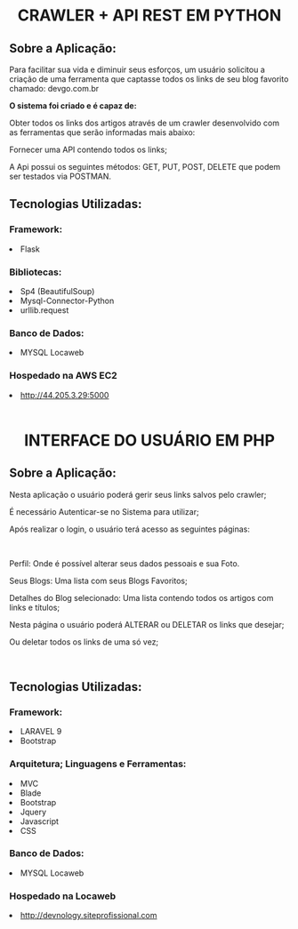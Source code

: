 <h1 align="center"> CRAWLER + API REST EM PYTHON </h1>

<h2> Sobre a Aplicação: </h2>
<p> Para facilitar sua vida e diminuir seus esforços, um usuário solicitou a criação de uma ferramenta que captasse todos os links de seu blog favorito chamado: devgo.com.br </p>

<b>O sistema foi criado e é capaz de: </b>
<p>Obter todos os links dos artigos através de um crawler desenvolvido com as ferramentas que serão informadas mais abaixo: </p>
<p>Fornecer uma API contendo todos os links; </p>
<p>A Api possui os seguintes métodos: GET, PUT, POST, DELETE que podem ser testados via POSTMAN. </p>



<h2> Tecnologias Utilizadas:</h2>

<h3> Framework: </h3>
<li>	Flask </li>

<h3> Bibliotecas:</h3>
<li> Sp4 (BeautifulSoup)</li>
<li> Mysql-Connector-Python</li>
<li> urllib.request </li>

<h3> Banco de Dados:	</h3>	
<li> MYSQL Locaweb</li>

<h3> Hospedado na AWS EC2</h3>
<li> <a href="http://44.205.3.29:5000" target="_blank"> http://44.205.3.29:5000 </li> </a> </br>


<h1 align="center">INTERFACE DO USUÁRIO EM PHP </h1>

<h2> Sobre a Aplicação: </h2>
<p> Nesta aplicação o usuário poderá gerir seus links salvos pelo crawler; </p>
<p> É necessário Autenticar-se no Sistema para utilizar; </p>
<p> Após realizar o login, o usuário terá acesso as seguintes páginas: </p></br>
<p> Perfil: Onde é possível alterar seus dados pessoais e sua Foto. </p>
<p> Seus Blogs: Uma lista com seus Blogs Favoritos; </p>
<p> Detalhes do Blog selecionado: Uma lista contendo todos os artigos com links e títulos; </p>
<p> Nesta página o usuário poderá ALTERAR ou DELETAR os links que desejar; </p>
<p> Ou deletar todos os links de uma só vez; </p><br>



<h2> Tecnologias Utilizadas: </h2>

<h3> Framework: </h3>
<li>LARAVEL 9 </li>
<li>Bootstrap </li>

<h3> Arquitetura; Linguagens e  Ferramentas: </h3>
<li> MVC </li>
<li> Blade </li>
<li> Bootstrap </li>
<li> Jquery </li>
<li> Javascript </li>
<li> CSS </li>

<h3> Banco de Dados:	</h3>
<li> MYSQL Locaweb </li>

<h3>Hospedado na Locaweb </h3>
<li> <a href="http://44.205.3.29:5000](http://devnology.siteprofissional.com"> http://devnology.siteprofissional.com </li>
